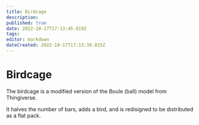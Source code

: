 ```yaml
---
title: Birdcage
description: 
published: true
date: 2022-10-17T17:13:45.819Z
tags: 
editor: markdown
dateCreated: 2022-10-17T17:13:39.815Z
---
```


# Birdcage

The birdcage is a modified version of the Boule (ball) model from Thingiverse.

It halves the number of bars, adds a bird, and is redisigned to be distributed as a flat pack.
